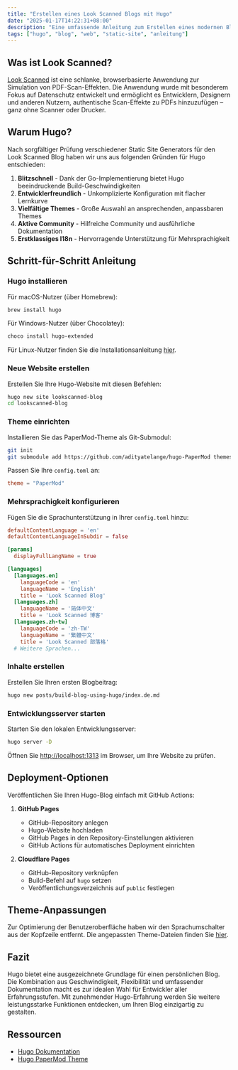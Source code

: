 ```yaml
---
title: "Erstellen eines Look Scanned Blogs mit Hugo"
date: "2025-01-17T14:22:31+08:00"
description: "Eine umfassende Anleitung zum Erstellen eines modernen Blogs mit dem Hugo Static Site Generator - von Installation über Konfiguration bis hin zu Deployment und Anpassung, geeignet für Einsteiger und erfahrene Entwickler."
tags: ["hugo", "blog", "web", "static-site", "anleitung"]
---
```


## Was ist Look Scanned?

[Look Scanned](https://lookscanned.io) ist eine schlanke, browserbasierte Anwendung zur Simulation von PDF-Scan-Effekten. Die Anwendung wurde mit besonderem Fokus auf Datenschutz entwickelt und ermöglicht es Entwicklern, Designern und anderen Nutzern, authentische Scan-Effekte zu PDFs hinzuzufügen – ganz ohne Scanner oder Drucker.

## Warum Hugo?

Nach sorgfältiger Prüfung verschiedener Static Site Generators für den Look Scanned Blog haben wir uns aus folgenden Gründen für Hugo entschieden:

1. **Blitzschnell** - Dank der Go-Implementierung bietet Hugo beeindruckende Build-Geschwindigkeiten
2. **Entwicklerfreundlich** - Unkomplizierte Konfiguration mit flacher Lernkurve
3. **Vielfältige Themes** - Große Auswahl an ansprechenden, anpassbaren Themes
4. **Aktive Community** - Hilfreiche Community und ausführliche Dokumentation
5. **Erstklassiges I18n** - Hervorragende Unterstützung für Mehrsprachigkeit

## Schritt-für-Schritt Anleitung

### Hugo installieren

Für macOS-Nutzer (über Homebrew):

```bash
brew install hugo
```

Für Windows-Nutzer (über Chocolatey):

```bash
choco install hugo-extended
```

Für Linux-Nutzer finden Sie die Installationsanleitung [hier](https://gohugo.io/installation/linux/).

### Neue Website erstellen

Erstellen Sie Ihre Hugo-Website mit diesen Befehlen:

```bash
hugo new site lookscanned-blog
cd lookscanned-blog
```

### Theme einrichten

Installieren Sie das PaperMod-Theme als Git-Submodul:

```bash
git init
git submodule add https://github.com/adityatelange/hugo-PaperMod themes/PaperMod
```

Passen Sie Ihre `config.toml` an:

```toml
theme = "PaperMod"
```

### Mehrsprachigkeit konfigurieren

Fügen Sie die Sprachunterstützung in Ihrer `config.toml` hinzu:

```toml
defaultContentLanguage = 'en'
defaultContentLanguageInSubdir = false

[params]
  displayFullLangName = true

[languages]
  [languages.en]
    languageCode = 'en'
    languageName = 'English'
    title = 'Look Scanned Blog'
  [languages.zh]
    languageName = '简体中文'
    title = 'Look Scanned 博客'
  [languages.zh-tw]
    languageCode = 'zh-TW'
    languageName = '繁體中文'
    title = 'Look Scanned 部落格'
  # Weitere Sprachen...
```

### Inhalte erstellen

Erstellen Sie Ihren ersten Blogbeitrag:

```bash
hugo new posts/build-blog-using-hugo/index.de.md
```

### Entwicklungsserver starten

Starten Sie den lokalen Entwicklungsserver:

```bash
hugo server -D
```

Öffnen Sie [http://localhost:1313](http://localhost:1313) im Browser, um Ihre Website zu prüfen.

## Deployment-Optionen

Veröffentlichen Sie Ihren Hugo-Blog einfach mit GitHub Actions:

1. **GitHub Pages**

   - GitHub-Repository anlegen
   - Hugo-Website hochladen
   - GitHub Pages in den Repository-Einstellungen aktivieren
   - GitHub Actions für automatisches Deployment einrichten

2. **Cloudflare Pages**
   - GitHub-Repository verknüpfen
   - Build-Befehl auf `hugo` setzen
   - Veröffentlichungsverzeichnis auf `public` festlegen

## Theme-Anpassungen

Zur Optimierung der Benutzeroberfläche haben wir den Sprachumschalter aus der Kopfzeile entfernt. Die angepassten Theme-Dateien finden Sie [hier](https://github.com/lookscanned/lookscanned-blog/blob/main/layouts/partials/header.html).

## Fazit

Hugo bietet eine ausgezeichnete Grundlage für einen persönlichen Blog. Die Kombination aus Geschwindigkeit, Flexibilität und umfassender Dokumentation macht es zur idealen Wahl für Entwickler aller Erfahrungsstufen. Mit zunehmender Hugo-Erfahrung werden Sie weitere leistungsstarke Funktionen entdecken, um Ihren Blog einzigartig zu gestalten.

## Ressourcen

- [Hugo Dokumentation](https://gohugo.io/documentation/)
- [Hugo PaperMod Theme](https://github.com/adityatelange/hugo-PaperMod)
